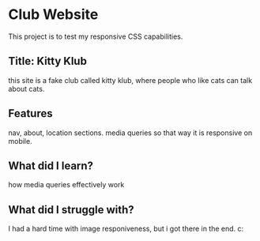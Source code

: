 # Club Website
 This project is to test my responsive CSS capabilities.

 ## Title: Kitty Klub
 this site is a fake club called kitty klub, where people who like cats can talk about cats.

 ## Features
 nav, about, location sections. media queries so that way it is responsive on mobile.

 ## What did I learn?
 how media queries effectively work

 ## What did I struggle with?
 I had a hard time with image responiveness, but i got there in the end. c:
